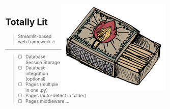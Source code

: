 <img src="Resources/Images/302474.png" align=right width="65%">

# Totally Lit

> Streamlit-based web framework 🔥

---

> - [ ] Database Session Storage
> - [ ] Database integration (optional)
> - [ ] Pages (multiple in one .py)
> - [ ] Pages (auto-detect in folder)
> - [ ] Pages middleware
> ...
